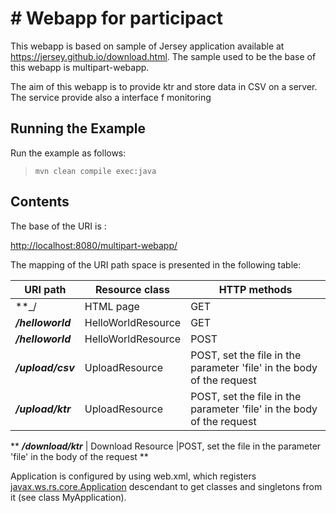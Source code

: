 
# Webapp for participact 
========================


This webapp is based on sample of Jersey application available at https://jersey.github.io/download.html. The sample used to be the base of this webapp is multipart-webapp.

The aim of this webapp is to provide ktr and store data in CSV on a server. The service provide also a interface f monitoring 


Running the Example
-------------------

Run the example as follows:

>     mvn clean compile exec:java


Contents
--------

The base of the URI is :

[http://localhost:8080/multipart-webapp/](http://localhost:8080/multipart-webapp/)

The mapping of the URI path space is presented in the following table:

URI path                     | Resource class                                 | HTTP methods
---------------------------- | ---------------------------------------------- | --------------
**_/                         | HTML page                                      | GET
**_/helloworld_**            | HelloWorldResource                             | GET
**_/helloworld_**   	     | HelloWorldResource                             | POST
**_/upload/csv_**            | UploadResource                                 | POST, set the file in the parameter 'file' in the body of the request                                 
**_/upload/ktr_**            | UploadResource                                 |POST, set the file in the parameter 'file' in the body of the request 
**
**_/download/ktr_**          | Download Resource                              |POST, set the file in the parameter 'file' in the body of the request 
**

Application is configured by using web.xml, which registers
[javax.ws.rs.core.Application](https://jax-rs-spec.java.net/nonav/2.0/apidocs/javax/ws/rs/core/Application.html)
descendant to get classes and singletons from it (see class MyApplication).




